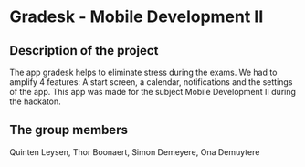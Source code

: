 # Gradesk - Mobile Development II
## Description of the project

The app gradesk helps to eliminate stress during the exams. We had to amplify 4 features:
A start screen, a calendar, notifications and the settings of the app.
This app was made for the subject Mobile Development II during the hackaton.

## The group members
Quinten Leysen,
Thor Boonaert,
Simon Demeyere,
Ona Demuytere



